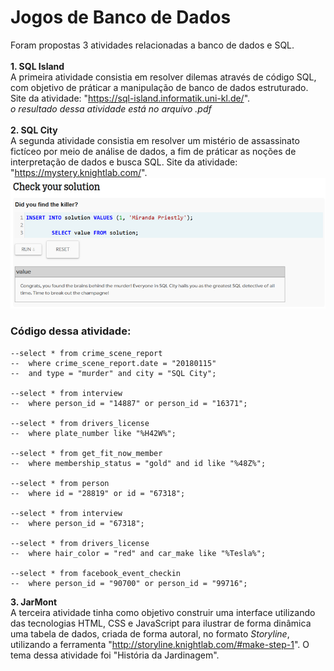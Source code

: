 # Jogos de Banco de Dados
Foram propostas 3 atividades relacionadas a banco de dados e SQL.
<br><br>
<strong>1. SQL Island</strong>
<br>
A primeira atividade consistia em resolver dilemas através de código SQL, com objetivo de práticar a manipulação de banco de dados estruturado. Site da atividade: "https://sql-island.informatik.uni-kl.de/".
<br>
*o resultado dessa atividade está no arquivo .pdf*
<br>
<br>
<strong>2. SQL City</strong>
<br>
A segunda atividade consistia em resolver um mistério de assassinato fictíceo por meio de análise de dados, a fim de práticar as noções de interpretação de dados e busca SQL. Site da atividade: "https://mystery.knightlab.com/".
<img src="./SQL_City_Certificate.png"/><br>

### Código dessa atividade:
```
--select * from crime_scene_report
--	where crime_scene_report.date = "20180115"
--	and type = "murder" and city = "SQL City";

--select * from interview
--	where person_id = "14887" or person_id = "16371";

--select * from drivers_license
--	where plate_number like "%H42W%";

--select * from get_fit_now_member
--	where membership_status = "gold" and id like "%48Z%";
 
--select * from person
--	where id = "28819" or id = "67318";
 
--select * from interview
--	where person_id = "67318";
 
--select * from drivers_license
--	where hair_color = "red" and car_make like "%Tesla%";
 
--select * from facebook_event_checkin
--	where person_id = "90700" or person_id = "99716";
```
<strong>3. JarMont</strong>
<br>
A terceira atividade tinha como objetivo construir uma interface utilizando das tecnologias HTML, CSS e JavaScript para ilustrar de forma dinâmica uma tabela de dados, criada de forma autoral, no formato *Storyline*, utilizando a ferramenta "http://storyline.knightlab.com/#make-step-1". O tema dessa atividade foi "História da Jardinagem".
